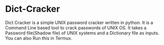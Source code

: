 # Dict-Cracker
Dict Cracker is a simple UNIX password cracker written in python.
It is a Command Line based tool to crack passwords of UNIX OS.
It takes a Password file(Shadow file) of UNIX systems and a Dictionary file as inputs.
You can also Run this in Termux.
